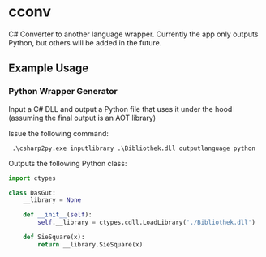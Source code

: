 # cconv
C# Converter to another language wrapper. Currently the app only outputs Python, but others will be added in the future.

## Example Usage
### Python Wrapper Generator
Input a C# DLL and output a Python file that uses it under the hood (assuming the final output is an AOT library)

Issue the following command:

` 
.\csharp2py.exe inputlibrary .\Bibliothek.dll outputlanguage python
`

Outputs the following Python class:

```python
import ctypes

class DasGut:
    __library = None

    def __init__(self):
        self.__library = ctypes.cdll.LoadLibrary('./Bibliothek.dll')

	def SieSquare(x):
		return __library.SieSquare(x)
```
